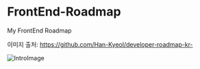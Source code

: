 # FrontEnd-Roadmap
My FrontEnd Roadmap


이미지 출처: <https://github.com/Han-Kyeol/developer-roadmap-kr->


![IntroImage](/path/to/intro(kr).png "IntroImage")





